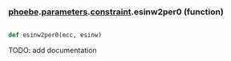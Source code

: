 ### [phoebe](phoebe.md).[parameters](phoebe.parameters.md).[constraint](phoebe.parameters.constraint.md).esinw2per0 (function)


```py

def esinw2per0(ecc, esinw)

```



TODO: add documentation

